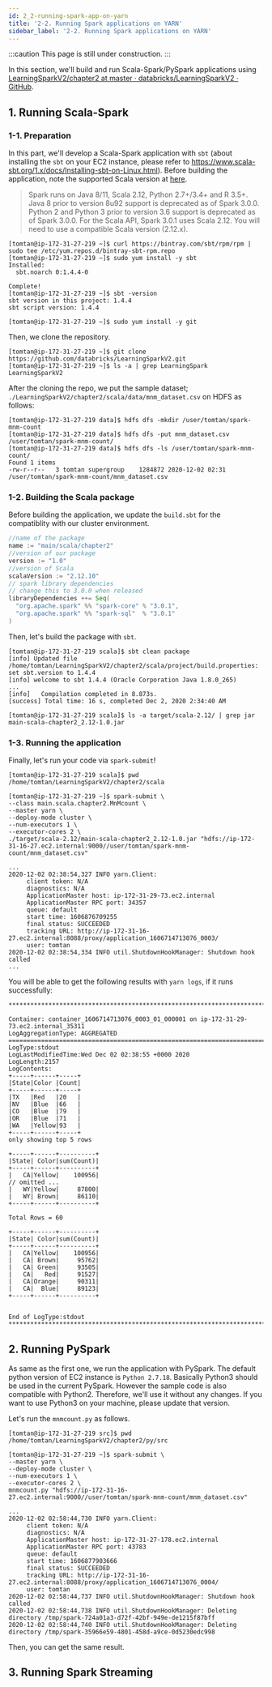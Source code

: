 ```yaml
---
id: 2_2-running-spark-app-on-yarn
title: '2-2. Running Spark applications on YARN'
sidebar_label: '2-2. Running Spark applications on YARN'
---
```


:::caution
This page is still under construction. 
:::

In this section, we'll build and run Scala-Spark/PySpark applications using [LearningSparkV2/chapter2 at master · databricks/LearningSparkV2 · GitHub](https://github.com/databricks/LearningSparkV2/tree/master/chapter2). 

## 1. Running Scala-Spark
### 1-1. Preparation
In this part, we'll develop a Scala-Spark application with `sbt` (about installing the `sbt` on your EC2 instance, please refer to https://www.scala-sbt.org/1.x/docs/Installing-sbt-on-Linux.html). Before building the application, note the supported Scala version at [here](https://spark.apache.org/docs/latest/).
> Spark runs on Java 8/11, Scala 2.12, Python 2.7+/3.4+ and R 3.5+. Java 8 prior to version 8u92 support is deprecated as of Spark 3.0.0. Python 2 and Python 3 prior to version 3.6 support is deprecated as of Spark 3.0.0. For the Scala API, Spark 3.0.1 uses Scala 2.12. You will need to use a compatible Scala version (2.12.x).

```
[tomtan@ip-172-31-27-219 ~]$ curl https://bintray.com/sbt/rpm/rpm | sudo tee /etc/yum.repos.d/bintray-sbt-rpm.repo
[tomtan@ip-172-31-27-219 ~]$ sudo yum install -y sbt
Installed:
  sbt.noarch 0:1.4.4-0

Complete!
[tomtan@ip-172-31-27-219 ~]$ sbt -version
sbt version in this project: 1.4.4
sbt script version: 1.4.4

[tomtan@ip-172-31-27-219 ~]$ sudo yum install -y git
```

Then, we clone the repository.

```
[tomtan@ip-172-31-27-219 ~]$ git clone https://github.com/databricks/LearningSparkV2.git
[tomtan@ip-172-31-27-219 ~]$ ls -a | grep LearningSpark
LearningSparkV2
```

After the cloning the repo, we put the sample dataset; `./LearningSparkV2/chapter2/scala/data/mnm_dataset.csv` on HDFS as follows:

```
[tomtan@ip-172-31-27-219 data]$ hdfs dfs -mkdir /user/tomtan/spark-mnm-count
[tomtan@ip-172-31-27-219 data]$ hdfs dfs -put mnm_dataset.csv /user/tomtan/spark-mnm-count/
[tomtan@ip-172-31-27-219 data]$ hdfs dfs -ls /user/tomtan/spark-mnm-count/
Found 1 items
-rw-r--r--   3 tomtan supergroup    1284872 2020-12-02 02:31 /user/tomtan/spark-mnm-count/mnm_dataset.csv
```

### 1-2. Building the Scala package
Before building the application, we update the `build.sbt` for the compatiblity with our cluster environment.

```scala
//name of the package
name := "main/scala/chapter2"
//version of our package
version := "1.0"
//version of Scala
scalaVersion := "2.12.10"
// spark library dependencies
// change this to 3.0.0 when released
libraryDependencies ++= Seq(
  "org.apache.spark" %% "spark-core" % "3.0.1",
  "org.apache.spark" %% "spark-sql"  % "3.0.1"
)
```

Then, let's build the package with `sbt`.

```
[tomtan@ip-172-31-27-219 scala]$ sbt clean package
[info] Updated file /home/tomtan/LearningSparkV2/chapter2/scala/project/build.properties: set sbt.version to 1.4.4
[info] welcome to sbt 1.4.4 (Oracle Corporation Java 1.8.0_265)
...
[info]   Compilation completed in 8.873s.
[success] Total time: 16 s, completed Dec 2, 2020 2:34:40 AM

[tomtan@ip-172-31-27-219 scala]$ ls -a target/scala-2.12/ | grep jar
main-scala-chapter2_2.12-1.0.jar
```

### 1-3. Running the application
Finally, let's run your code via `spark-submit`!

```
[tomtan@ip-172-31-27-219 scala]$ pwd
/home/tomtan/LearningSparkV2/chapter2/scala

[tomtan@ip-172-31-27-219 ~]$ spark-submit \
--class main.scala.chapter2.MnMcount \
--master yarn \
--deploy-mode cluster \
--num-executors 1 \
--executor-cores 2 \
./target/scala-2.12/main-scala-chapter2_2.12-1.0.jar "hdfs://ip-172-31-16-27.ec2.internal:9000//user/tomtan/spark-mnm-count/mnm_dataset.csv"

...
2020-12-02 02:38:54,327 INFO yarn.Client:
	 client token: N/A
	 diagnostics: N/A
	 ApplicationMaster host: ip-172-31-29-73.ec2.internal
	 ApplicationMaster RPC port: 34357
	 queue: default
	 start time: 1606876709255
	 final status: SUCCEEDED
	 tracking URL: http://ip-172-31-16-27.ec2.internal:8088/proxy/application_1606714713076_0003/
	 user: tomtan
2020-12-02 02:38:54,334 INFO util.ShutdownHookManager: Shutdown hook called
...
```

You will be able to get the following results with `yarn logs`, if it runs successfully:

```
***********************************************************************

Container: container_1606714713076_0003_01_000001 on ip-172-31-29-73.ec2.internal_35311
LogAggregationType: AGGREGATED
=======================================================================================
LogType:stdout
LogLastModifiedTime:Wed Dec 02 02:38:55 +0000 2020
LogLength:2157
LogContents:
+-----+------+-----+
|State|Color |Count|
+-----+------+-----+
|TX   |Red   |20   |
|NV   |Blue  |66   |
|CO   |Blue  |79   |
|OR   |Blue  |71   |
|WA   |Yellow|93   |
+-----+------+-----+
only showing top 5 rows

+-----+------+----------+
|State| Color|sum(Count)|
+-----+------+----------+
|   CA|Yellow|    100956|
// omitted ...
|   WY|Yellow|     87800|
|   WY| Brown|     86110|
+-----+------+----------+

Total Rows = 60

+-----+------+----------+
|State| Color|sum(Count)|
+-----+------+----------+
|   CA|Yellow|    100956|
|   CA| Brown|     95762|
|   CA| Green|     93505|
|   CA|   Red|     91527|
|   CA|Orange|     90311|
|   CA|  Blue|     89123|
+-----+------+----------+


End of LogType:stdout
***********************************************************************
```

## 2. Running PySpark
As same as the first one, we run the application with PySpark. The default python version of EC2 instance is `Python 2.7.18`. Basically Python3 should be used in the current PySpark. However the sample code is also compatible with Python2. Therefore, we'll use it without any changes. If you want to use Python3 on your machine, please update that version.

Let's run the `mnmcount.py` as follows.

```
[tomtan@ip-172-31-27-219 src]$ pwd
/home/tomtan/LearningSparkV2/chapter2/py/src

[tomtan@ip-172-31-27-219 ~]$ spark-submit \
--master yarn \
--deploy-mode cluster \
--num-executors 1 \
--executor-cores 2 \
mnmcount.py "hdfs://ip-172-31-16-27.ec2.internal:9000//user/tomtan/spark-mnm-count/mnm_dataset.csv"

...
2020-12-02 02:58:44,730 INFO yarn.Client:
	 client token: N/A
	 diagnostics: N/A
	 ApplicationMaster host: ip-172-31-27-178.ec2.internal
	 ApplicationMaster RPC port: 43783
	 queue: default
	 start time: 1606877903666
	 final status: SUCCEEDED
	 tracking URL: http://ip-172-31-16-27.ec2.internal:8088/proxy/application_1606714713076_0004/
	 user: tomtan
2020-12-02 02:58:44,737 INFO util.ShutdownHookManager: Shutdown hook called
2020-12-02 02:58:44,738 INFO util.ShutdownHookManager: Deleting directory /tmp/spark-724a01a3-d72f-42bf-949e-de1215f87bff
2020-12-02 02:58:44,740 INFO util.ShutdownHookManager: Deleting directory /tmp/spark-35966e59-4801-458d-a9ce-0d5230edc998
```

Then, you can get the same result.


## 3. Running Spark Streaming
